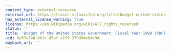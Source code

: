 ```yaml
---
content_type: external-resource
external_url: https://fraser.stlouisfed.org/title/budget-united-states-government-54/fiscal-year-1998-19048
has_external_license_warning: true
license: https://en.wikipedia.org/wiki/All_rights_reserved
status: ''
title: 'Budget of the United States Government: Fiscal Year 1998 (PDF)'
uid: 6e57e740-8b1c-45af-a1f9-279d84e84b3d
wayback_url: ''
---
```

